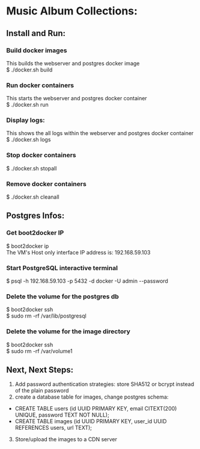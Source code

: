 # Music Album Collections:

## Install and Run:

### Build docker images
This builds the webserver and postgres docker image <br />
$ ./docker.sh build

### Run docker containers
This starts the webserver and postgres docker container <br />
$ ./docker.sh run

### Display logs:
This shows the all logs within the webserver and postgres docker container <br />
$ ./docker.sh logs

### Stop docker containers
$ ./docker.sh stopall

### Remove docker containers
$ ./docker.sh cleanall

## Postgres Infos:

### Get boot2docker IP
$ boot2docker ip <br />
 The VM's Host only interface IP address is: 192.168.59.103

### Start PostgreSQL interactive terminal
$ psql -h 192.168.59.103 -p 5432 -d docker -U admin --password

### Delete the volume for the postgres db
$ boot2docker ssh <br />
$ sudo rm -rf /var/lib/postgresql

### Delete the volume for the image directory
$ boot2docker ssh <br />
$ sudo rm -rf /var/volume1

## Next, Next Steps:
1. Add password authentication strategies: store SHA512 or bcrypt instead of the plain password
2. create a database table for images, change postgres schema: 
  * CREATE TABLE users (id UUID PRIMARY KEY, email CITEXT(200) UNIQUE, password TEXT NOT NULL);
  * CREATE TABLE images (id UUID PRIMARY KEY, user_id UUID REFERENCES users, url TEXT);
3. Store/upload the images to a CDN server